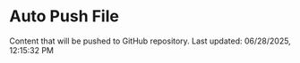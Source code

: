# Auto Push File

Content that will be pushed to GitHub repository.
Last updated: 06/28/2025, 12:15:32 PM